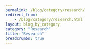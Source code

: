 ```yaml
---
permalink: /blog/category/research/
redirect_from:
    - /blog/category/research.html
layout: blog_by_category
category: "Research"
title: "Research"
breadcrumbs: true
---
```

